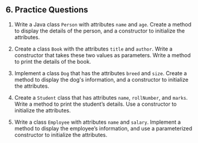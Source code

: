 ## 6. **Practice Questions**

1. Write a Java class `Person` with attributes `name` and `age`. Create a method to display the details of the person, and a constructor to initialize the attributes.

2. Create a class `Book` with the attributes `title` and `author`. Write a constructor that takes these two values as parameters. Write a method to print the details of the book.

3. Implement a class `Dog` that has the attributes `breed` and `size`. Create a method to display the dog's information, and a constructor to initialize the attributes.

4. Create a `Student` class that has attributes `name`, `rollNumber`, and `marks`. Write a method to print the student’s details. Use a constructor to initialize the attributes.

5. Write a class `Employee` with attributes `name` and `salary`. Implement a method to display the employee’s information, and use a parameterized constructor to initialize the attributes.
